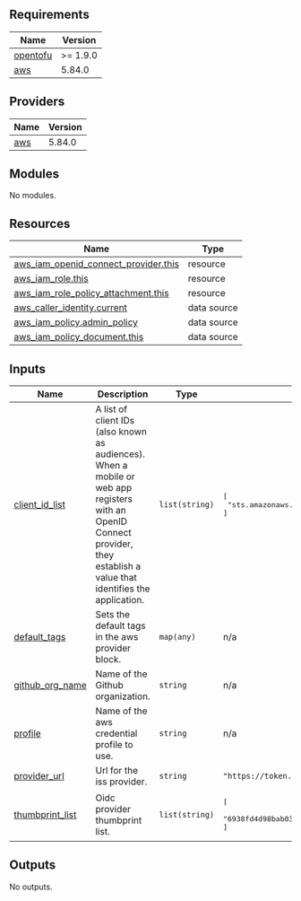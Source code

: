 <!-- BEGIN_TF_DOCS -->
## Requirements

| Name | Version |
|------|---------|
| <a name="requirement_terraform"></a> [opentofu](#requirement\_terraform) | >= 1.9.0 |
| <a name="requirement_aws"></a> [aws](#requirement\_aws) | 5.84.0 |

## Providers

| Name | Version |
|------|---------|
| <a name="provider_aws"></a> [aws](#provider\_aws) | 5.84.0 |

## Modules

No modules.

## Resources

| Name | Type |
|------|------|
| [aws_iam_openid_connect_provider.this](https://registry.terraform.io/providers/hashicorp/aws/5.84.0/docs/resources/iam_openid_connect_provider) | resource |
| [aws_iam_role.this](https://registry.terraform.io/providers/hashicorp/aws/5.84.0/docs/resources/iam_role) | resource |
| [aws_iam_role_policy_attachment.this](https://registry.terraform.io/providers/hashicorp/aws/5.84.0/docs/resources/iam_role_policy_attachment) | resource |
| [aws_caller_identity.current](https://registry.terraform.io/providers/hashicorp/aws/5.84.0/docs/data-sources/caller_identity) | data source |
| [aws_iam_policy.admin_policy](https://registry.terraform.io/providers/hashicorp/aws/5.84.0/docs/data-sources/iam_policy) | data source |
| [aws_iam_policy_document.this](https://registry.terraform.io/providers/hashicorp/aws/5.84.0/docs/data-sources/iam_policy_document) | data source |

## Inputs

| Name | Description | Type | Default | Required |
|------|-------------|------|---------|:--------:|
| <a name="input_client_id_list"></a> [client\_id\_list](#input\_client\_id\_list) | A list of client IDs (also known as audiences). When a mobile or web app registers with an OpenID Connect provider, they establish a value that identifies the application. | `list(string)` | <pre>[<br>  "sts.amazonaws.com"<br>]</pre> | no |
| <a name="input_default_tags"></a> [default\_tags](#input\_default\_tags) | Sets the default tags in the aws provider block. | `map(any)` | n/a | yes |
| <a name="input_github_org_name"></a> [github\_org\_name](#input\_github\_org\_name) | Name of the Github organization. | `string` | n/a | yes |
| <a name="input_profile"></a> [profile](#input\_profile) | Name of the aws credential profile to use. | `string` | n/a | yes |
| <a name="input_provider_url"></a> [provider\_url](#input\_provider\_url) | Url for the iss provider. | `string` | `"https://token.actions.githubusercontent.com"` | no |
| <a name="input_thumbprint_list"></a> [thumbprint\_list](#input\_thumbprint\_list) | Oidc provider thumbprint list. | `list(string)` | <pre>[<br>  "6938fd4d98bab03faadb97b34396831e3780aea1"<br>]</pre> | no |

## Outputs

No outputs.
<!-- END_TF_DOCS -->